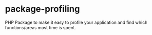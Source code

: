 # package-profiling
PHP Package to make it easy to profile your application and find which functions/areas most time is spent.
